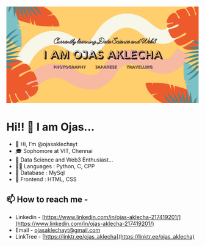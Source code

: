 <h1 align="center">
 <img src="https://github.com/ojasaklechayt/ojasaklechayt/blob/main/ojas.png?raw=true" />
</h1>

#  Hi!! 👋 I am Ojas...
- 👋 Hi, I’m @ojasaklechayt
- 🎓 Sophomore at VIT, Chennai
- 👀 Data Science and Web3 Enthusiast...
- 🧑‍💻 Languages : Python, C, CPP
- 🌱 Database : MySql
- 🌠 Frontend : HTML, CSS

## 📫 How to reach me - 
  - Linkedin - [https://www.linkedin.com/in/ojas-aklecha-217419201/](https://www.linkedin.com/in/ojas-aklecha-217419201/)
  - Email - [ojasaklechayt@gmail.com](ojasaklechayt@gmail.com)
  - LinkTree - [https://linktr.ee/ojas_aklecha](https://linktr.ee/ojas_aklecha)

<!---
ojasaklechayt/ojasaklechayt is a ✨ special ✨ repository because its `README.md` (this file) appears on your GitHub profile.
You can click the Preview link to take a look at your changes.
--->
